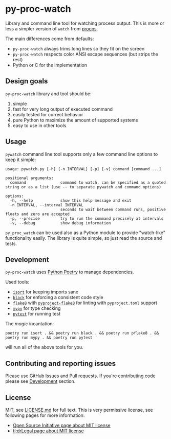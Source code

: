 # py-proc-watch

Library and command line tool for watching process output. This is more or less a simpler version of `watch` from [procps](https://gitlab.com/procps-ng/procps).

The main differences come from defaults:

* `py-proc-watch` always trims long lines so they fit on the screen
* `py-proc-watch` respects color ANSI escape sequences (but strips the rest)
* Python or C for the implementation

## Design goals

`py-proc-watch` library and tool should be:

1. simple
2. fast for very long output of executed command
3. easily tested for correct behavior
4. pure Python to maximize the amount of supported systems
5. easy to use in other tools

## Usage

`pywatch` command line tool supports only a few command line options to keep it simple:

```text
usage: pywatch.py [-h] [-n INTERVAL] [-p] [-v] command [command ...]

positional arguments:
  command               command to watch, can be specified as a quoted string or as a list (use -- to separate pywatch and command options)

options:
  -h, --help            show this help message and exit
  -n INTERVAL, --interval INTERVAL
                        seconds to wait between command runs, positive floats and zero are accepted
  -p, --precise         try to run the command precisely at intervals
  -v, --debug           show debug information
```

`py_proc_watch` can be used also as a Python module to provide "watch-like" functionality easily. The library is quite simple, so just read the source and tests.

## Development

`py-proc-watch` uses [Python Poetry](https://python-poetry.org/) to manage dependencies.

Used tools:

* [`isort`](https://pypi.org/project/isort/) for keeping imports sane
* [`black`](https://pypi.org/project/black/) for enforcing a consistent code style
* [`flake8`](https://pypi.org/project/flake8/) with [`pyproject-flake8`](https://pypi.org/project/pyproject-flake8/) for linting with `pyproject.toml` support
* [`mypy`](https://pypi.org/project/mypy/) for type checking
* [`pytest`](https://pypi.org/project/pytest/) for running test

The _magic_ incantation:

```shell
poetry run isort . && poetry run black . && poetry run pflake8 . && poetry run mypy . && poetry run pytest
```

will run all of the above tools for you.

## Contributing and reporting issues

Please use GitHub Issues and Pull requests. If you're contributing code please see [Development](#development) section.

## License

MIT, see [LICENSE.md](./LICENSE.md) for full text. This is very permissive license, see following pages for more information:

* [Open Source Initiative page about MIT license](https://opensource.org/licenses/MIT)
* [tl;drLegal page about MIT license](https://tldrlegal.com/license/mit-license)
